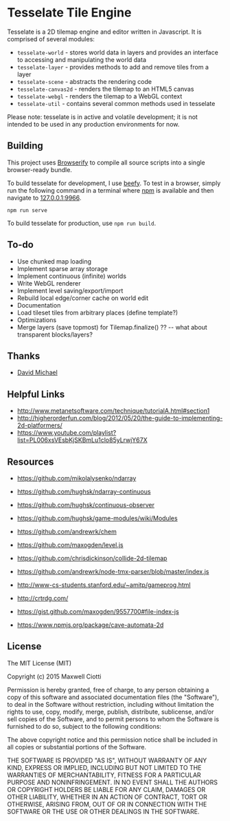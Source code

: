 Tesselate Tile Engine
=====================

Tesselate is a 2D tilemap engine and editor written in Javascript. It is comprised of several modules:

+ `tesselate-world` - stores world data in layers and provides an interface to accessing and manipulating the world data
+ `tesselate-layer` - provides methods to add and remove tiles from a layer
+ `tesselate-scene` - abstracts the rendering code
+ `tesselate-canvas2d` - renders the tilemap to an HTML5 canvas
+ `tesselate-webgl` - renders the tilemap to a WebGL context
+ `tesselate-util` - contains several common methods used in tesselate

Please note: tesselate is in active and volatile development; it is not intended to be used in any production environments for now.

Building
--------

This project uses [Browserify](http://browserify.org/) to compile all source scripts into a single browser-ready bundle.

To build tesselate for development, I use [beefy](http://didact.us/beefy/). To test in a browser, simply run the following command in a terminal where [npm](https://www.npmjs.com/) is available and then navigate to [127.0.0.1:9966](http://127.0.0.1:9966).

```
npm run serve
```

To build tesselate for production, use `npm run build`.

To-do
-----

+ Use chunked map loading
+ Implement sparse array storage
+ Implement continuous (infinite) worlds
+ Write WebGL renderer
+ Implement level saving/export/import
+ Rebuild local edge/corner cache on world edit
+ Documentation
+ Load tileset tiles from arbitrary places (define template?)
+ Optimizations
+ Merge layers (save topmost) for Tilemap.finalize() ?? -- what about transparent blocks/layers?

Thanks
------

+ [David Michael](http://www.gamedev.net/page/resources/_/technical/game-programming/tilemap-based-game-techniques-handling-terrai-r934)

Helpful Links
-------------

+ http://www.metanetsoftware.com/technique/tutorialA.html#section1
+ http://higherorderfun.com/blog/2012/05/20/the-guide-to-implementing-2d-platformers/
+ https://www.youtube.com/playlist?list=PL006xsVEsbKjSKBmLu1clo85yLrwjY67X

Resources
---------

+ https://github.com/mikolalysenko/ndarray
+ https://github.com/hughsk/ndarray-continuous
+ https://github.com/hughsk/continuous-observer
+ https://github.com/hughsk/game-modules/wiki/Modules
+ https://github.com/andrewrk/chem
+ https://github.com/maxogden/level.js
+ https://github.com/chrisdickinson/collide-2d-tilemap
+ https://github.com/andrewrk/node-tmx-parser/blob/master/index.js

+ http://www-cs-students.stanford.edu/~amitp/gameprog.html
+ http://crtrdg.com/
+ https://gist.github.com/maxogden/9557700#file-index-js
+ https://www.npmjs.org/package/cave-automata-2d

License
-------

The MIT License (MIT)

Copyright (c) 2015 Maxwell Ciotti

Permission is hereby granted, free of charge, to any person obtaining a copy
of this software and associated documentation files (the "Software"), to deal
in the Software without restriction, including without limitation the rights
to use, copy, modify, merge, publish, distribute, sublicense, and/or sell
copies of the Software, and to permit persons to whom the Software is
furnished to do so, subject to the following conditions:

The above copyright notice and this permission notice shall be included in
all copies or substantial portions of the Software.

THE SOFTWARE IS PROVIDED "AS IS", WITHOUT WARRANTY OF ANY KIND, EXPRESS OR
IMPLIED, INCLUDING BUT NOT LIMITED TO THE WARRANTIES OF MERCHANTABILITY,
FITNESS FOR A PARTICULAR PURPOSE AND NONINFRINGEMENT. IN NO EVENT SHALL THE
AUTHORS OR COPYRIGHT HOLDERS BE LIABLE FOR ANY CLAIM, DAMAGES OR OTHER
LIABILITY, WHETHER IN AN ACTION OF CONTRACT, TORT OR OTHERWISE, ARISING FROM,
OUT OF OR IN CONNECTION WITH THE SOFTWARE OR THE USE OR OTHER DEALINGS IN
THE SOFTWARE.
